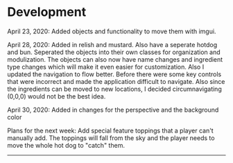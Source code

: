 # Development
April 23, 2020:
Added objects and functionality to move them with imgui.

April 28, 2020:
Added in relish and mustard. Also have a seperate hotdog and bun. Seperated the objects into their own classes 
for organization and modulization. The objects can also now have name changes and ingredient type changes
which will make it even easier for customization. 
Also I updated the navigation to flow better. Before there were some key controls that were incorrect and
made the application difficult to navigate. Also since the ingredients can be moved to new locations, 
I decided circumnavigating (0,0,0) would not be the best idea. 

April 30, 2020: Added in changes for the perspective and the background color


Plans for the next week:
Add special feature toppings that a player can't manually add. The toppings will fall
from the sky and the player needs to move the whole hot dog to "catch" them. 


---
